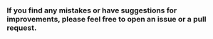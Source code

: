 ### If you find any mistakes or have suggestions for improvements, please feel free to open an issue or a pull request.
